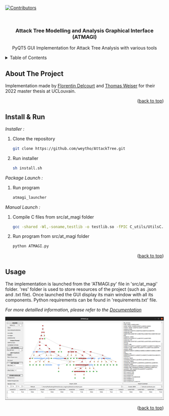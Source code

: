 <div id="top"></div>

[![Contributors][contributors-shield]][contributors-url]

<!-- PROJECT LOGO -->
<br />
<h3 align="center">Attack Tree Modelling and Analysis Graphical Interface (ATMAGI)</h3>

  <p align="center">
    PyQT5 GUI Implementation for Attack Tree Analysis with various tools
  </p>
</div>

<!-- TABLE OF CONTENTS -->
<details>
  <summary>Table of Contents</summary>
  <ol>
    <li><a href="#about-the-project">About The Project</a></li>
    <li><a href="#installation">Install & Run</a></li>
    <li><a href="#usage">Usage</a></li>
  </ol>
</details>

<!-- ABOUT THE PROJECT -->
## About The Project

Implementation made by [Florentin Delcourt](https://github.com/delcourtfl) and [Thomas Weiser](https://github.com/weytho) for their 2022 master thesis at UCLouvain.

<p align="right">(<a href="#top">back to top</a>)</p>


<!-- GETTING STARTED -->
## Install & Run

_Installer :_

1. Clone the repository
   ```sh
   git clone https://github.com/weytho/AttackTree.git
   ```
2. Run installer
   ```sh
   sh install.sh
   ```

_Package Launch :_

1. Run program
   ```sh
   atmagi_launcher
   ```

_Manual Launch :_

1. Compile C files from src/at_magi folder
   ```sh
   gcc -shared -Wl,-soname,testlib -o testlib.so -fPIC C_utils/UtilsC.c -ljson-c
   ```
2. Run program from src/at_magi folder
   ```sh
   python ATMAGI.py
   ```

<p align="right">(<a href="#top">back to top</a>)</p>

<!-- USAGE EXAMPLES -->
## Usage

The implementation is launched from the 'ATMAGI.py' file in 'src/at_magi' folder.
'res' folder is used to store resources of the project (such as .json and .txt file).
Once launched the GUI display its main window with all its components.
Python requirements can be found in 'requirements.txt' file.

_For more detailled information, please refer to the [Documentation](https://github.com/weytho/AttackTree/blob/main/documentation.pdf)_

![Screenshot](ScreenApp.png)

<p align="right">(<a href="#top">back to top</a>)</p>

<!-- MARKDOWN LINKS & IMAGES -->
<!-- https://www.markdownguide.org/basic-syntax/#reference-style-links -->
[contributors-shield]: https://img.shields.io/github/contributors/weytho/AttackTree.svg?style=for-the-badge
[contributors-url]: https://github.com/weytho/AttackTree/graphs/contributors
